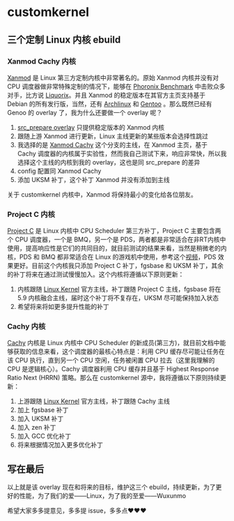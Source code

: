 # customkernel

## 三个定制 Linux 内核 ebuild

### Xanmod Cachy 内核

[Xanmod](https://xanmod.org/) 是 Linux 第三方定制内核中非常著名的。原始 Xanmod 内核并没有对 CPU 调度器做非常特殊定制的情况下，能够在 [Phoronix Benchmark](https://www.phoronix.com/scan.php?page=article&item=xanmod-2020-kernel&num=3) 中击败众多对手，比方说 [Liquorix](https://liquorix.net/)。并且 Xanmod 的稳定版本在其官方主页支持基于 Debian 的所有发行版，当然，还有 [Archlinux](https://aur.archlinux.org/packages/linux-xanmod/) 和 [Gentoo](https://gitlab.com/src_prepare/src_prepare-overlay/-/tree/master/sys-kernel/xanmod-sources) 。那么既然已经有 Genoo 的 overlay 了，我为什么还要做一个 overlay 呢？

1. [src_prepare overlay](https://gitlab.com/src_prepare/src_prepare-overlay) 只提供稳定版本的 Xanmod 内核
2. 跟随上游 Xanmod 进行更新，Linux 主线更新的某些版本会选择性跳过
3. 我选择的是 [Xanmod Cachy](https://sourceforge.net/projects/xanmod/files/experimental/cachy_cpu_sched/) 这个分支的主线，在 Xanmod 主页，基于 Cachy 调度器的内核属于实验性，然而我自己测试下来，响应非常快，所以我选择这个主线的内核到我的 overlay，这也是同 src_prepare 的差异
4. config 配置同 Xanmod Cachy
5. 添加 UKSM 补丁，这个补丁 Xanmod 并没有添加到主线

关于 customkernel 内核中，Xanmod 将保持最小的变化给各位朋友。

### Project C 内核

[Project C](https://cchalpha.blogspot.com/) 是 Linux 内核中 CPU Scheduler 第三方补丁，Project C 主要包含两个 CPU 调度器，一个是 BMQ，另一个是 PDS，两者都是非常适合在非RT内核中使用，提高响应性是它们的共同目的，就目前测试的结果来看，当然是稍微老的内核，PDS 和 BMQ 都非常适合在 Linux 的游戏机中使用，参考这个[视频](https://youtu.be/phA-M1biogE)，PDS 效果更好。目前这个内核我只添加 Project C 补丁，fgsbase 和 UKSM 补丁，其余的补丁将来在通过测试慢慢加入。这个内核将遵循以下原则更新：

1. 内核跟随 [Linux Kernel](https://www.kernel.org/) 官方主线，补丁跟随 Project C 主线，fgsbase 将在 5.9 内核融合主线，届时这个补丁将不复存在，UKSM 尽可能保持加入状态
2. 希望将来将如更多提升性能的补丁

### Cachy 内核

[Cachy](https://github.com/hamadmarri/cachy-sched) 内核是 Linux 内核中 CPU Scheduler 的新成员(第三方)，就目前文档中能够获取的信息来看，这个调度器的最核心特点是：利用 CPU 缓存尽可能让任务在该 CPU 执行，直到另一个 CPU 空闲，任务被闲置 CPU 拉去（这里我理解的 CPU 是逻辑核心）。Cachy 调度器利用 CPU 缓存并且基于 Highest Response Ratio Next (HRRN) 策略。那么在 customkernel 源中，我将遵循以下原则持续更新：

1. 上游跟随 [Linux Kernel](https://www.kernel.org/) 官方主线，补丁跟随 Cachy 主线
2. 加上 fgsbase 补丁
3. 加入 UKSM 补丁
4. 加入 zen 补丁
5. 加入 GCC 优化补丁
6. 将来根据情况加入更多优化补丁

## 写在最后

以上就是该 overlay 现在和将来的目标，维护这三个 ebuild，持续更新，为了更好的性能，为了我们的爱——Linux，为了我的至爱——Wuxunmo

希望大家多多提意见，多多提 issue，多多点❤❤❤
